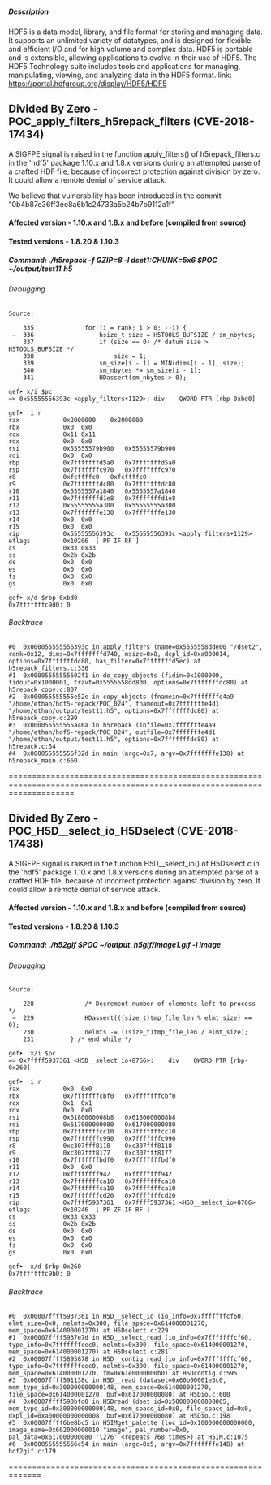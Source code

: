 ##### Description

HDF5 is a data model, library, and file format for storing and managing data. It supports an unlimited variety of datatypes, and is designed for flexible and efficient I/O and for high volume and complex data. HDF5 is portable and is extensible, allowing applications to evolve in their use of HDF5. The HDF5 Technology suite includes tools and applications for managing, manipulating, viewing, and analyzing data in the HDF5 format. link: https://portal.hdfgroup.org/display/HDF5/HDF5

## Divided By Zero - POC_apply_filters_h5repack_filters (CVE-2018-17434)

A SIGFPE signal is raised in the function apply_filters() of h5repack_filters.c in the 'hdf5' package 1.10.x and 1.8.x versions during an attempted parse of a crafted HDF file, because of incorrect protection against division by zero. It could allow a remote denial of service attack.

We believe that vulnerability has been introduced in the commit "0b4b87e36ff3ee8a6b1c24733a5b24b7b9112a1f" 

#### Affected version - 1.10.x and 1.8.x and before (compiled from source)
#### Tested versions - 1.8.20 & 1.10.3

##### Command: ./h5repack -f GZIP=8 -l dset1:CHUNK=5x6 $POC ~/output/test11.h5

###### Debugging

```
Source: 

    335	             for (i = rank; i > 0; --i) {
 →  336	                 hsize_t size = H5TOOLS_BUFSIZE / sm_nbytes;
    337	                 if (size == 0) /* datum size > H5TOOLS_BUFSIZE */
    338	                     size = 1;
    339	                 sm_size[i - 1] = MIN(dims[i - 1], size);
    340	                 sm_nbytes *= sm_size[i - 1];
    341	                 HDassert(sm_nbytes > 0);

gef➤ x/i $pc
=> 0x55555556393c <apply_filters+1129>:	div    QWORD PTR [rbp-0xbd0]

gef➤  i r
rax            0x2000000	0x2000000
rbx            0x0	0x0
rcx            0x11	0x11
rdx            0x0	0x0
rsi            0x55555579b900	0x55555579b900
rdi            0x0	0x0
rbp            0x7fffffffd5a0	0x7fffffffd5a0
rsp            0x7fffffffc970	0x7fffffffc970
r8             0xfcffffc0	0xfcffffc0
r9             0x7fffffffdc80	0x7fffffffdc80
r10            0x5555557a1840	0x5555557a1840
r11            0x7fffffffd1e8	0x7fffffffd1e8
r12            0x55555555a300	0x55555555a300
r13            0x7fffffffe130	0x7fffffffe130
r14            0x0	0x0
r15            0x0	0x0
rip            0x55555556393c	0x55555556393c <apply_filters+1129>
eflags         0x10206	[ PF IF RF ]
cs             0x33	0x33
ss             0x2b	0x2b
ds             0x0	0x0
es             0x0	0x0
fs             0x0	0x0
gs             0x0	0x0

gef➤ x/d $rbp-0xbd0
0x7fffffffc9d0:	0

```
###### Backtrace

```
#0  0x000055555556393c in apply_filters (name=0x5555558dde00 "/dset2", rank=0x12, dims=0x7fffffffd740, msize=0x8, dcpl_id=0xa000014, options=0x7fffffffdc80, has_filter=0x7fffffffd5ec) at h5repack_filters.c:336
#1  0x00005555555602f1 in do_copy_objects (fidin=0x1000000, fidout=0x1000001, travt=0x5555558dd8d0, options=0x7fffffffdc80) at h5repack_copy.c:807
#2  0x000055555555e52e in copy_objects (fnamein=0x7fffffffe4a9 "/home/ethan/hdf5-repack/POC_024", fnameout=0x7fffffffe4d1 "/home/ethan/output/test11.h5", options=0x7fffffffdc80) at h5repack_copy.c:299
#3  0x000055555555a46a in h5repack (infile=0x7fffffffe4a9 "/home/ethan/hdf5-repack/POC_024", outfile=0x7fffffffe4d1 "/home/ethan/output/test11.h5", options=0x7fffffffdc80) at h5repack.c:54
#4  0x000055555556f32d in main (argc=0x7, argv=0x7fffffffe138) at h5repack_main.c:660

```
==========================================================================================================================

## Divided By Zero - POC_H5D__select_io_H5Dselect (CVE-2018-17438)

A SIGFPE signal is raised in the function H5D__select_io() of H5Dselect.c in the 'hdf5' package 1.10.x and 1.8.x versions during an attempted parse of a crafted HDF file, because of incorrect protection against division by zero. It could allow a remote denial of service attack.

#### Affected version - 1.10.x and 1.8.x and before (compiled from source)
#### Tested versions - 1.8.20 & 1.10.3


##### Command: ./h52gif  $POC ~/output_h5gif/image1.gif -i image

###### Debugging

```
Source: 

	228	             /* Decrement number of elements left to process */
 →  229	             HDassert(((size_t)tmp_file_len % elmt_size) == 0);
    230	             nelmts -= ((size_t)tmp_file_len / elmt_size);
    231	         } /* end while */

gef➤  x/i $pc
=> 0x7ffff5937361 <H5D__select_io+8766>:	div    QWORD PTR [rbp-0x260]

gef➤  i r
rax            0x0	0x0
rbx            0x7fffffffcbf0	0x7fffffffcbf0
rcx            0x1	0x1
rdx            0x0	0x0
rsi            0x6180000008b8	0x6180000008b8
rdi            0x617000000080	0x617000000080
rbp            0x7fffffffcc10	0x7fffffffcc10
rsp            0x7fffffffc990	0x7fffffffc990
r8             0xc307fff8118	0xc307fff8118
r9             0xc307fff8177	0xc307fff8177
r10            0x7fffffffbdf0	0x7fffffffbdf0
r11            0x0	0x0
r12            0xffffffff942	0xffffffff942
r13            0x7fffffffca10	0x7fffffffca10
r14            0x7fffffffca10	0x7fffffffca10
r15            0x7fffffffcd20	0x7fffffffcd20
rip            0x7ffff5937361	0x7ffff5937361 <H5D__select_io+8766>
eflags         0x10246	[ PF ZF IF RF ]
cs             0x33	0x33
ss             0x2b	0x2b
ds             0x0	0x0
es             0x0	0x0
fs             0x0	0x0
gs             0x0	0x0

gef➤  x/d $rbp-0x260
0x7fffffffc9b0:	0

```
###### Backtrace

```
#0  0x00007ffff5937361 in H5D__select_io (io_info=0x7fffffffcf60, elmt_size=0x0, nelmts=0x300, file_space=0x614000001270, mem_space=0x614000001270) at H5Dselect.c:229
#1  0x00007ffff5937e7d in H5D__select_read (io_info=0x7fffffffcf60, type_info=0x7fffffffcec0, nelmts=0x300, file_space=0x614000001270, mem_space=0x614000001270) at H5Dselect.c:281
#2  0x00007ffff5895878 in H5D__contig_read (io_info=0x7fffffffcf60, type_info=0x7fffffffcec0, nelmts=0x300, file_space=0x614000001270, mem_space=0x614000001270, fm=0x61e0000000b0) at H5Dcontig.c:595
#3  0x00007ffff591138c in H5D__read (dataset=0x60b00001e3c0, mem_type_id=0x300000000000148, mem_space=0x614000001270, file_space=0x614000001270, buf=0x617000000080) at H5Dio.c:600
#4  0x00007ffff590bfd0 in H5Dread (dset_id=0x500000000000005, mem_type_id=0x300000000000148, mem_space_id=0x0, file_space_id=0x0, dxpl_id=0xa00000000000008, buf=0x617000000080) at H5Dio.c:198
#5  0x00007ffff6be8bc5 in H5IMget_palette (loc_id=0x100000000000000, image_name=0x602000000010 "image", pal_number=0x0, pal_data=0x617000000080 '\276' <repeats 768 times>) at H5IM.c:1075
#6  0x0000555555566c54 in main (argc=0x5, argv=0x7fffffffe148) at hdf2gif.c:179

```
=============================================================

